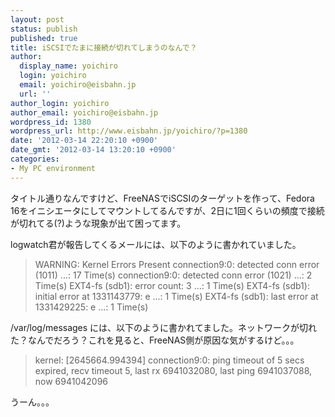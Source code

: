 ```yaml
---
layout: post
status: publish
published: true
title: iSCSIでたまに接続が切れてしまうのなんで？
author:
  display_name: yoichiro
  login: yoichiro
  email: yoichiro@eisbahn.jp
  url: ''
author_login: yoichiro
author_email: yoichiro@eisbahn.jp
wordpress_id: 1380
wordpress_url: http://www.eisbahn.jp/yoichiro/?p=1380
date: '2012-03-14 22:20:10 +0900'
date_gmt: '2012-03-14 13:20:10 +0900'
categories:
- My PC environment
---
```


タイトル通りなんですけど、FreeNASでiSCSIのターゲットを作って、Fedora 16をイニシエータにしてマウントしてるんですが、2日に1回くらいの頻度で接続が切れてる(?)ような現象が出て困ってます。

logwatch君が報告してくるメールには、以下のように書かれていました。

>WARNING:  Kernel Errors Present
    connection9:0: detected conn error (1011) ...:  17 Time(s)
    connection9:0: detected conn error (1021) ...:  2 Time(s)
   EXT4-fs (sdb1): error count: 3 ...:  1 Time(s)
   EXT4-fs (sdb1): initial error at 1331143779: e ...:  1 Time(s)
   EXT4-fs (sdb1): last error at 1331429225: e ...:  1 Time(s)


/var/log/messages には、以下のように書かれてました。ネットワークが切れた？なんでだろう？これを見ると、FreeNAS側が原因な気がするけど。。。

>kernel: [2645664.994394]  connection9:0: ping timeout of 5 secs expired, recv timeout 5, last rx 6941032080, last ping 6941037088, now 6941042096


うーん。。。
